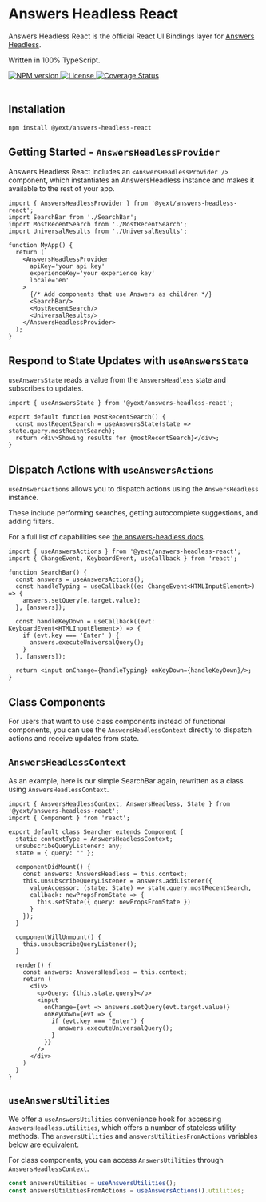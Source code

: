 # Answers Headless React

Answers Headless React is the official React UI Bindings layer for [Answers Headless](https://www.npmjs.com/package/@yext/answers-headless).

Written in 100% TypeScript.

<div>
  <a href="https://npmjs.org/package/@yext/answers-headless-react">
    <img src="https://img.shields.io/npm/v/@yext/answers-headless-react" alt="NPM version"/>
  </a>
  <a href="./LICENSE">
    <img src="https://img.shields.io/badge/License-BSD%203--Clause-blue.svg" alt="License"/>
  </a>
  <a href='https://coveralls.io/github/yext/answers-headless-react?branch=main'>
    <img src='https://coveralls.io/repos/github/yext/answers-headless-react/badge.svg?branch=main' alt='Coverage Status' />
  </a>
</div>
<br>

## Installation

```shell
npm install @yext/answers-headless-react
```

## Getting Started - `AnswersHeadlessProvider`

Answers Headless React includes an `<AnswersHeadlessProvider />` component, which instantiates an AnswersHeadless instance and makes it available to the rest of your app.

```tsx
import { AnswersHeadlessProvider } from '@yext/answers-headless-react';
import SearchBar from './SearchBar';
import MostRecentSearch from './MostRecentSearch';
import UniversalResults from './UniversalResults';

function MyApp() {
  return (
    <AnswersHeadlessProvider
      apiKey='your api key'
      experienceKey='your experience key'
      locale='en'
    >
      {/* Add components that use Answers as children */}
      <SearchBar/>
      <MostRecentSearch/>
      <UniversalResults/>
    </AnswersHeadlessProvider>
  );
}
```

## Respond to State Updates with `useAnswersState`

`useAnswersState` reads a value from the `AnswersHeadless` state and subscribes to updates.

```tsx
import { useAnswersState } from '@yext/answers-headless-react';

export default function MostRecentSearch() {
  const mostRecentSearch = useAnswersState(state => state.query.mostRecentSearch);
  return <div>Showing results for {mostRecentSearch}</div>;
}
```

## Dispatch Actions with `useAnswersActions`

`useAnswersActions` allows you to dispatch actions using the `AnswersHeadless` instance.

These include performing searches, getting autocomplete suggestions, and adding filters.

For a full list of capabilities see [the answers-headless docs](https://www.npmjs.com/package/@yext/answers-headless).

```tsx
import { useAnswersActions } from '@yext/answers-headless-react';
import { ChangeEvent, KeyboardEvent, useCallback } from 'react';

function SearchBar() {
  const answers = useAnswersActions();
  const handleTyping = useCallback((e: ChangeEvent<HTMLInputElement>) => {
    answers.setQuery(e.target.value);
  }, [answers]);
  
  const handleKeyDown = useCallback((evt: KeyboardEvent<HTMLInputElement>) => {
    if (evt.key === 'Enter' ) {
      answers.executeUniversalQuery();
    }
  }, [answers]);

  return <input onChange={handleTyping} onKeyDown={handleKeyDown}/>;
}
```

## Class Components

For users that want to use class components instead of functional components, you can use the `AnswersHeadlessContext` directly to dispatch actions and receive updates from state.

## `AnswersHeadlessContext`

As an example, here is our simple SearchBar again, rewritten as a class using `AnswersHeadlessContext`.

```tsx
import { AnswersHeadlessContext, AnswersHeadless, State } from '@yext/answers-headless-react';
import { Component } from 'react';

export default class Searcher extends Component {
  static contextType = AnswersHeadlessContext;
  unsubscribeQueryListener: any;
  state = { query: "" };

  componentDidMount() {
    const answers: AnswersHeadless = this.context;
    this.unsubscribeQueryListener = answers.addListener({
      valueAccessor: (state: State) => state.query.mostRecentSearch,
      callback: newPropsFromState => {
        this.setState({ query: newPropsFromState })
      }
    });
  }

  componentWillUnmount() {
    this.unsubscribeQueryListener();
  }

  render() {
    const answers: AnswersHeadless = this.context;
    return (
      <div>
        <p>Query: {this.state.query}</p>
        <input
          onChange={evt => answers.setQuery(evt.target.value)}
          onKeyDown={evt => {
            if (evt.key === 'Enter') {
              answers.executeUniversalQuery();
            }
          }}
        />
      </div>
    )
  }
}
```

## `useAnswersUtilities`

We offer a `useAnswersUtilities` convenience hook for accessing `AnswersHeadless.utilities`, which offers a number of stateless utility methods.
The `answersUtilities` and `answersUtilitiesFromActions` variables below are equivalent.

For class components, you can access `AnswersUtilities` through `AnswersHeadlessContext`.

```ts
const answersUtilities = useAnswersUtilities();
const answersUtilitiesFromActions = useAnswersActions().utilities;
```
